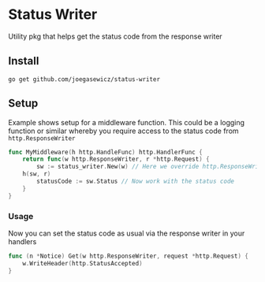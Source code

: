 # Status Writer
Utility pkg that helps get the status code from the response writer

## Install
```
go get github.com/joegasewicz/status-writer
```

## Setup
Example shows setup for a middleware function. This could be a logging 
function or similar whereby you require access to the status code from
`http.ResponseWriter`
```go
func MyMiddleware(h http.HandleFunc) http.HandlerFunc {
	return func(w http.ResponseWriter, r *http.Request) {
        sw := status_writer.New(w) // Here we override http.ResponseWriter's `WriteHeader` function
	h(sw, r)
        statusCode := sw.Status // Now work with the status code
    }	
}
```

### Usage
Now you can set the status code as usual via the response writer in your 
handlers
```go
func (n *Notice) Get(w http.ResponseWriter, request *http.Request) {
	w.WriteHeader(http.StatusAccepted)
}
```